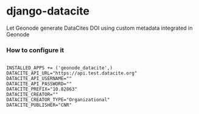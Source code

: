 # django-datacite

Let Geonode generate DataCites DOI using custom metadata integrated in Geonode

### How to configure it

```

INSTALLED_APPS += ('geonode_datacite',)
DATACITE_API_URL="https://api.test.datacite.org"
DATACITE_API_USERNAME=""
DATACITE_API_PASSWORD=""
DATACITE_PREFIX="10.82863"
DATACITE_CREATOR=""
DATACITE_CREATOR_TYPE="Organizational"
DATACITE_PUBLISHER="CNR"

```
